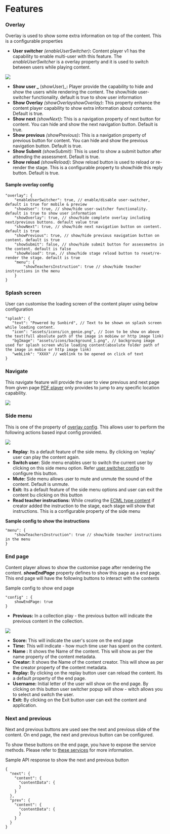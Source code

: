 # Features

### **Overlay**

Overlay is used to show some extra information on top of the content. This is a configurable properties

* **User switcher** _(enableUserSwitcher)_**:** Content player v1 has the capability to enable multi-user with this feature. The _enableUserSwitcher_ is a overlay property and it is used to switch between users while playing content.

![](../../../../.gitbook/assets/ezgif.com-gif-maker.gif)

* **Show user \_** (showUser)\_**:** Player provide the capability to hide and show the users while rendering the content. The show/hide user-switcher functionality. default is true to show user information
* **Show Overlay** _(showOverlayshowOverlay)_**:** This property enhance the content player capability to show extra information about contents. Default is true.
* **Show next** _(showNext)_**:** This is a navigation property of next button for content. You can hide and show the next navigation button. Default is true.
* **Show previous** _(showPrevious)_**:** This is a navigation property of previous button for content. You can hide and show the previous navigation button. Default is true.
* **Show Submit** _(showSubmit):_ This is used to show a submit button after attending the assessment. Default is true.
* **Show reload** _(showReload)_**:** Show reload button is used to reload or re-render the stage. This is a configurable property to show/hide this reply button. Default is true.

#### Sample overlay config

```
"overlay": {
    "enableUserSwitcher": true, // enable/disable user-switcher, default is true for mobile & preview
    "showUser": true, // show/hide user-switcher functionality. default is true to show user information
    "showOverlay": true, // show/hide complete overlay including next/previous buttons. default value true
    "showNext": true, // show/hide next navigation button on content. default is true
    "showPrevious": true, // show/hide previous navigation button on content. default is true
    "showSubmit": false, // show/hide submit button for assessmetns in the content. default is false
    "showReload": true, // show/hide stage reload button to reset/re-render the stage. default is true
    "menu": {
        "showTeachersInstruction": true // show/hide teacher instructions in the menu
    }
}
```

### **Splash screen**

User can customise the loading screen of the content player using below configuration

```
"splash": {
   "text": "Powered by Sunbird", // Text to be shown on splash screen while loading content. 
   "icon": "assets/icons/icn_genie.png", // Icon to be show on above the text(full absolute path of the image in mobiew or http image link)
   "bgImage": "assets/icons/background_1.png", // backgroung image used for splash screen while loading content(absolute folder path of the image in mobie or http image link)
   "webLink": "XXXX" // weblink to be opened on click of text
}
```

### **Navigate**

This navigate feature will provide the user to view previous and next page from given page [PDF player](players/pdf-player-v1.md) only provides to jump to any specific location capability.

![](../../../../.gitbook/assets/epub-navigation.png)

### **Side menu**

This is one of the property of [overlay config](content-player-v1.md#overlay). This allows user to perform the following actions based input config provided.

![](<../../../../.gitbook/assets/ezgif.com-gif-maker (2).gif>)

* **Replay**: Its a default feature of the side menu. By clicking on  'replay' user can play the content again.
* **Switch user:** Side menu enables user to switch the current user by clicking on this side menu option. Refer [user switcher config](content-player-v1.md#sample-overlay-config) to configure this button.
* **Mute:** Side menu allows user to mute and unmute the sound of the content. Default is unmute.
* **Exit:** Its a default feature of the side menu options and user can exit the content bu clicking on this button
* **Read teacher instructions:** While creating the [ECML type content](players/ecml-player-v1/) if creator added the instruction to the stage, each stage will show that instructions. This is a configurable property of the side menu

**Sample config to show the instructions**

```
"menu": {
    "showTeachersInstruction": true // show/hide teacher instructions in the menu
}
```

### **End page**

Content player allows to show the customise page after rendering the content. _**showEndPage**_ property defines to show this page as a end page. This end page will have the following buttons to interact with the contents

Sample config to show end page

```
"config" : {
    showEndPage: true
}
```

* **Previous:** In a collection play - the previous button will indicate the previous content in the collection.

![](<../../../../.gitbook/assets/endpage (2).png>)

* **Score:** This will indicate the user's score on the end page
* **Time:** This will indicate - how much time user has spent on the content.
* **Name :** It shows the Name of the content. This will show as per the name property of the content metadata.
* **Creator:** It shows the Name of the content creator. This will show as per the creator property of the content metadata.
* **Replay:** By clicking on the replay button user can reload the content. Its a default property of the end page.
* **Username:** Initial letter of the user will show on the end page. By clicking on this button user switcher popup will show - witch allows you to select and switch the user.
* **Exit:** By clicking on the Exit button user can exit the content and application.

### Next and previous

Next and previous buttons are used see the next and previous slide of the content. On end page, the next and previous button can be configured.

To show these buttons on the end page, you have to expose the service methods. Please refer to [these services](https://github.com/project-sunbird/sunbird-content-player/tree/9fc06f842ff2bc0bd1b1143d288caed1075ada83/player/public/services) for more information.

Sample API response to show the next and previous button

```
{
  "next": {
    "content": {
      "contentData": {
      }
    }
  },
  "prev": {
    "content": {
      "contentData": {
      }
    }
  }
}
```




